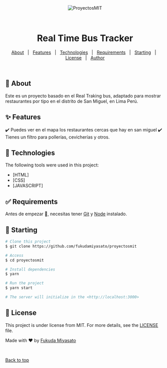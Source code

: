 <div align="center" id="top"> 
  <img src="./.github/app.gif" alt="ProyectosMIT" />

  &#xa0;

  <!-- <a href="https://proyectosmit.netlify.app">Demo</a> -->
</div>

<h1 align="center">Real Time Bus Tracker</h1>

<p align="center">
  <!-- <img alt="Github top language" src="https://img.shields.io/github/languages/top/fukudamiyasato/proyectosmit?color=56BEB8"> -->

  <!-- <img alt="Github language count" src="https://img.shields.io/github/languages/count/fukudamiyasato/proyectosmit?color=56BEB8"> -->

  <!-- <img alt="Repository size" src="https://img.shields.io/github/repo-size/fukudamiyasato/proyectosmit?color=56BEB8"> -->

  <!-- <img alt="License" src="https://img.shields.io/github/license/fukudamiyasato/proyectosmit?color=56BEB8"> -->

</p>

<!-- Status -->

<!-- <h4 align="center"> 
	🚀 Traqueo de ubicaciones para los diferentes servicios que tiene un distrito.
</h4> 

<hr> -->

<p align="center">
  <a href="#dart-about">About</a> &#xa0; | &#xa0; 
  <a href="#sparkles-features">Features</a> &#xa0; | &#xa0;
  <a href="#rocket-technologies">Technologies</a> &#xa0; | &#xa0;
  <a href="#white_check_mark-requirements">Requirements</a> &#xa0; | &#xa0;
  <a href="#checkered_flag-starting">Starting</a> &#xa0; | &#xa0;
  <a href="#memo-license">License</a> &#xa0; | &#xa0;
  <a href="https://github.com/fukudamiyasato" target="_blank">Author</a>
</p>

<br>

## :dart: About ##

Este es un proyecto basado en el Real Traking bus, adaptado para mostrar restaurantes por tipo en el distrito de San Miguel, en Lima Perú.

## :sparkles: Features ##

:heavy_check_mark: Puedes ver en el mapa los restaurantes cercas que hay en san miguel
:heavy_check_mark: Tienes un filtro para pollerías, cevicherías y otros.

## :rocket: Technologies ##

The following tools were used in this project:

- [HTML]
- [CSS]
- [JAVASCRIPT]

## :white_check_mark: Requirements ##


Antes de empezar :checkered_flag:, necesitas tener [Git](https://git-scm.com) y [Node](https://nodejs.org/en/) instalado.


## :checkered_flag: Starting ##

```bash
# Clone this project
$ git clone https://github.com/fukudamiyasato/proyectosmit

# Access
$ cd proyectosmit

# Install dependencies
$ yarn

# Run the project
$ yarn start

# The server will initialize in the <http://localhost:3000>
```

## :memo: License ##

This project is under license from MIT. For more details, see the [LICENSE](LICENSE.md) file.


Made with :heart: by <a href="https://github.com/fukudamiyasato" target="_blank">Fukuda Miyasato</a>

&#xa0;

<a href="#top">Back to top</a>
